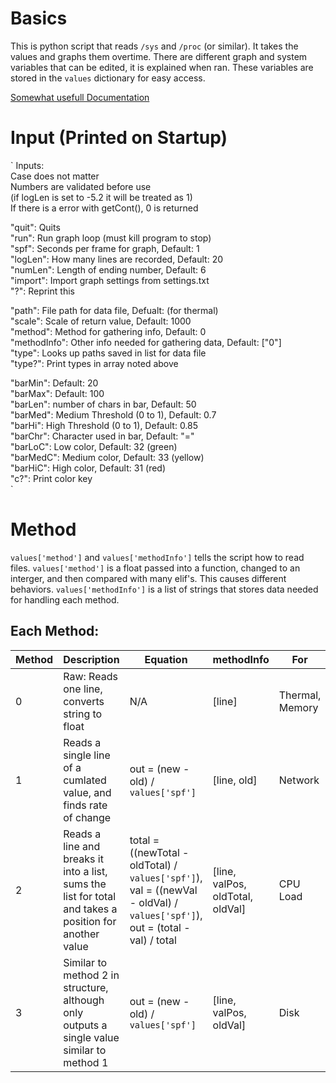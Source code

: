 # Basics

This is python script that reads `/sys` and `/proc` (or similar). It takes the values and graphs them overtime. There are different graph and system variables that can be edited, it is explained when ran. These variables are stored in the `values` dictionary for easy access.

[Somewhat usefull Documentation](https://www.kernel.org/doc/Documentation/ABI/testing/)

# Input (Printed on Startup)

`
Inputs:  
  Case does not matter  
  Numbers are validated before use  
    (if logLen is set to -5.2 it will be treated as 1)  
  If there is a error with getCont(), 0 is returned  
  
  "quit": Quits  
  "run": Run graph loop (must kill program to stop)  
  "spf": Seconds per frame for graph, Default: 1  
  "logLen": How many lines are recorded, Default: 20  
  "numLen": Length of ending number, Default: 6  
  "import": Import graph settings from settings.txt  
  "?": Reprint this  
  
  "path": File path for data file, Defualt: (for thermal)  
  "scale": Scale of return value, Default: 1000  
  "method": Method for gathering info, Default: 0  
  "methodInfo": Other info needed for gathering data, Default: ["0"]  
  "type": Looks up paths saved in list for data file  
  "type?": Print types in array noted above  
  
  "barMin": Default: 20  
  "barMax": Default: 100  
  "barLen": number of chars in bar, Default: 50  
  "barMed": Medium Threshold (0 to 1), Default: 0.7  
  "barHi": High Threshold (0 to 1), Default: 0.85  
  "barChr": Character used in bar, Default: "="  
  "barLoC": Low color, Default: 32 (green)  
  "barMedC": Medium color, Default: 33 (yellow)  
  "barHiC": High color, Default: 31 (red)  
  "c?": Print color key  
`

# Method

`values['method']` and `values['methodInfo']` tells the script how to read files. `values['method']` is a float passed into a function, changed to an interger, and then compared with many elif's. This causes different behaviors. `values['methodInfo']` is a list of strings that stores data needed for handling each method.

## Each Method:

| Method | Description | Equation | methodInfo | For |
| ------ | ----------- | -------- | ---------- | --- |
| 0 | Raw: Reads one line, converts string to float | N/A | [line] | Thermal, Memory |
| 1 | Reads a single line of a cumlated value, and finds rate of change | out = (new - old) / `values['spf']` | [line, old] | Network |
| 2 | Reads a line and breaks it into a list, sums the list for total and takes a position for another value | total = ((newTotal - oldTotal) / `values['spf']`), val = ((newVal - oldVal) / `values['spf']`), out = (total - val) / total | [line, valPos, oldTotal, oldVal] | CPU Load |
| 3 | Similar to method 2 in structure, although only outputs a single value similar to method 1 | out = (new - old) / `values['spf']` | [line, valPos, oldVal] | Disk
